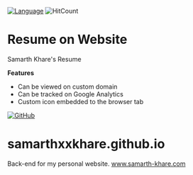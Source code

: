 [![Language](https://img.shields.io/badge/Made%20with-HTML-blue.svg)](#technologies-and-tools)
![HitCount](http://hits.dwyl.io/samarthxxkhare/resume.svg)

# Resume on Website

Samarth Khare's Resume

**Features**
* Can be viewed on custom domain
* Can be tracked on Google Analytics
* Custom icon embedded to the browser tab

[![GitHub](https://img.shields.io/github/followers/samarthxxkhare.svg?style=social)](https://github.com/samarthxxkhare)



# samarthxxkhare.github.io
Back-end for my personal website. www.samarth-khare.com

